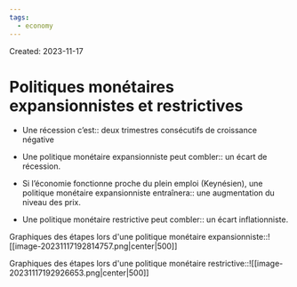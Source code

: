 ```yaml
---
tags:
  - economy
---
```

Created: 2023-11-17

# Politiques monétaires expansionnistes et restrictives
- Une récession c’est:: deux trimestres consécutifs de croissance négative
<!--SR:!2024-02-21,20,190-->
- Une politique monétaire expansionniste peut combler:: un écart de récession.
<!--SR:!2024-02-10,51,250-->
- Si l’économie fonctionne proche du plein emploi (Keynésien), une politique monétaire expansionniste entraînera:: une augmentation du niveau des prix.
<!--SR:!2024-02-29,64,250-->
- Une politique monétaire restrictive peut combler:: un écart inflationniste.
<!--SR:!2024-05-09,104,250-->

Graphiques des étapes lors d'une politique monétaire expansionniste::![[image-20231117192814757.png|center|500]]
<!--SR:!2024-02-06,45,230-->
Graphiques des étapes lors d'une politique monétaire restrictive::![[image-20231117192926653.png|center|500]]
<!--SR:!2024-02-17,57,250-->





